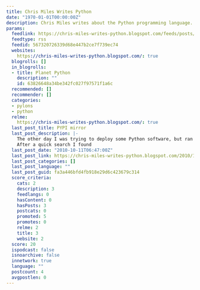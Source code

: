 ```yaml
---
title: Chris Miles Writes Python
date: "1970-01-01T00:00:00Z"
description: Chris Miles writes about the Python programming language.
params:
  feedlink: https://chris-miles-writes-python.blogspot.com/feeds/posts/default?alt=rss
  feedtype: rss
  feedid: 567320726339d68e447b2ce7f739ec74
  websites:
    https://chris-miles-writes-python.blogspot.com/: true
  blogrolls: []
  in_blogrolls:
  - title: Planet Python
    description: ""
    id: 63826648a34be342fc027f97571f1a6c
  recommended: []
  recommender: []
  categories:
  - pylons
  - python
  relme:
    https://chris-miles-writes-python.blogspot.com/: true
  last_post_title: PYPI mirror
  last_post_description: |-
    The other day I was trying to deploy some Python software, but ran in to trouble with the package dependencies.  PYPI was down and so the packages could not be fetched!
    After a quick search I found
  last_post_date: "2010-10-11T06:47:00Z"
  last_post_link: https://chris-miles-writes-python.blogspot.com/2010/10/pypi-mirror.html
  last_post_categories: []
  last_post_language: ""
  last_post_guid: fa3a446bfd4fb918e29d6c423679c314
  score_criteria:
    cats: 2
    description: 3
    feedlangs: 0
    hasContent: 0
    hasPosts: 3
    postcats: 0
    promoted: 5
    promotes: 0
    relme: 2
    title: 3
    website: 2
  score: 20
  ispodcast: false
  isnoarchive: false
  innetwork: true
  language: ""
  postcount: 4
  avgpostlen: 0
---
```

